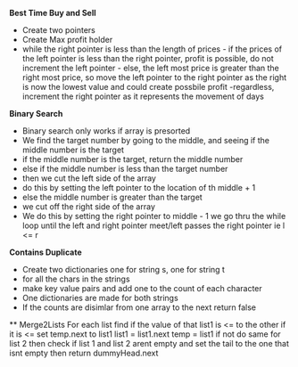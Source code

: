 **Best Time Buy and Sell**

- Create two pointers
- Create Max profit holder
- while the right pointer is less than the length of prices - if the prices of the left pointer is less than the right pointer, profit is possible, do not increment the left pointer - else, the left most price is greater than the right most price, so move the left pointer to the right pointer as the right is now the lowest value and could create possbile profit
  -regardless, increment the right pointer as it represents the movement of days

**Binary Search**

- Binary search only works if array is presorted
- We find the target number by going to the middle,
  and seeing if the middle number is the target
- if the middle number is the target, return the middle number
- else if the middle number is less than the target number
- then we cut the left side of the array
- do this by setting the left pointer to the location of th middle + 1
- else the middle number is greater than the target
- we cut off the right side of the array
- We do this by setting the right pointer
  to middle - 1
  we go thru the while loop until the left and right pointer meet/left passes the right pointer ie
  l <= r

**Contains Duplicate**

- Create two dictionaries one for string s, one for string t
- for all the chars in the strings
- make key value pairs and add one to the count of each character
- One dictionaries are made for both strings
- If the counts are disimlar from one array to the next
  return false


**
Merge2Lists
For each list
find if the value of that list1 is <= to the other
if it is <=
set temp.next to list1
list1 = list1.next
temp = list1
if not 
do same for list 2
then check if list 1 and list 2 arent empty and set the tail
to the one that isnt empty
then return dummyHead.next